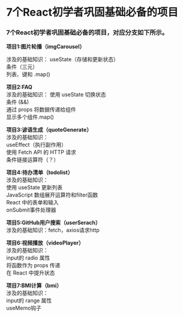 # 7个React初学者巩固基础必备的项目

### 7个React初学者巩固基础必备的项目，对应分支如下所示。

**项目1:图片轮播（imgCarousel）** 

涉及的基础知识： 
  useState（存储和更新状态）    
  条件（三元）  
  列表、键和 .map()  
  
**项目2:FAQ**  
涉及的基础知识： 
  使用 useState 切换状态    
  条件 (&&)  
  通过 props 将数据传递给组件  
  显示多个组件.map()  
  
**项目3:谚语生成（quoteGenerate）**  
涉及的基础知识：  
  useEffect（执行副作用）  
  使用 Fetch API 的 HTTP 请求  
  条件链接运算符（？）  
  
**项目4:待办清单（todolist）**  
涉及的基础知识：  
  使用 useState 更新列表  
  JavaScript 数组展开运算符和filter函数  
  React 中的表单和输入  
  onSubmit事件处理器  
  
**项目5:GitHub用户搜索（userSerach）**  
涉及的基础知识：fetch，axios请求http  
  
**项目6:视频播放（videoPlayer）**  
涉及的基础知识：  
  input的 radio 属性  
  将函数作为 props 传递  
  在 React 中提升状态  
  
**项目7:BMI计算（bmi）**  
涉及的基础知识：  
  input的 range 属性  
  useMemo钩子  

